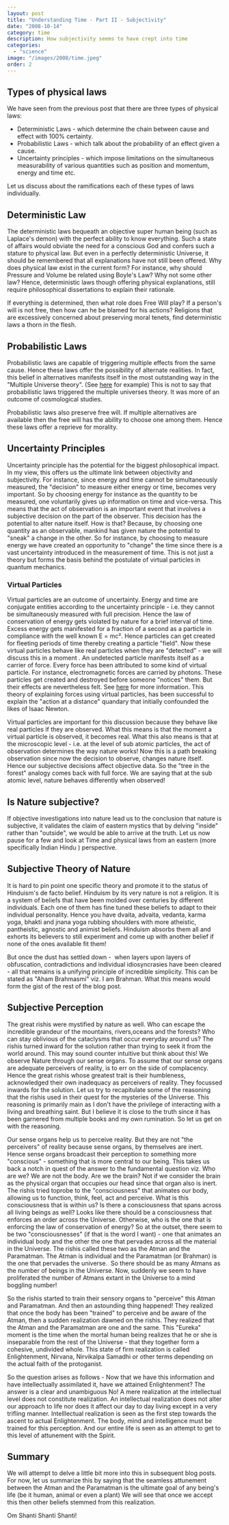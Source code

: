 ```yaml
---
layout: post
title: "Understanding Time - Part II - Subjectivity"
date: "2008-10-14"
category: time
description: How subjectivity seems to have crept into time
categories: 
  - "science"
image: "/images/2008/time.jpeg"
order: 2
---
```


## Types of physical laws

We have seen from the previous post that there are three types of physical laws:

- Deterministic Laws - which determine the chain between cause and effect with 100% certainty.
- Probabilistic Laws - which talk about the probability of an effect given a cause.
- Uncertainty principles - which impose limitations on the simultaneous measurability of various quantities such as position and momentum, energy and time etc.

Let us discuss about the ramifications each of these types of laws individually.


## Deterministic Law

The deterministic laws bequeath an objective super human being (such as Laplace's demon) with the perfect ability to know everything. Such a state of affairs would obviate the need for a conscious God and confers such a stature to physical law. But even in a perfectly deterministic Universe, it should be remembered that all explanations have not still been offered. Why does physical law exist in the current form? For instance, why should Pressure and Volume be related using Boyle's Law? Why not some other law? Hence, deterministic laws though offering physical explanations, still require philosophical dissertations to explain their rationale.

If everything is determined, then what role does Free Will play? If a person's will is not free, then how can he be blamed for his actions? Religions that are excessively concerned about preserving moral tenets, find deterministic laws a thorn in the flesh.

## Probabilistic Laws

Probabilistic laws are capable of triggering multiple effects from the same cause. Hence these laws offer the possibility of alternate realities. In fact, this belief in alternatives manifests itself in the most outstanding way in the "Multiple Universe theory". (See [here](http://en.wikipedia.org/wiki/Many-worlds_interpretation) for example) This is not to say that probabilistic laws triggered the multiple universes theory. It was more of an outcome of cosmological studies.

Probabilistic laws also preserve free will. If multiple alternatives are available then the free will has the ability to choose one among them. Hence these laws offer a reprieve for morality.

## Uncertainty Principles

Uncertainty principle has the potential for the biggest philosophical impact. In my view, this offers us the ultimate link between objectivity and subjectivity. For instance, since energy and time cannot be simultaneously measured, the "decision" to measure either energy or time, becomes very important. So by choosing energy for instance as the quantity to be measured, one voluntarily gives up information on time and vice-versa. This means that the act of observation is an important event that involves a subjective decision on the part of the observer. This decision has the potential to alter nature itself. How is that? Because, by choosing one quantity as an observable, mankind has given nature the potential to "sneak" a change in the other. So for instance, by choosing to measure energy we have created an opportunity to "change" the time since there is a vast uncertainty introduced in the measurement of time. This is not just a theory but forms the basis behind the postulate of virtual particles in quantum mechanics.

### Virtual Particles

Virtual particles are an outcome of uncertainty. Energy and time are conjugate entities according to the uncertainty principle - i.e. they cannot be simultaneously measured with full precision. Hence the law of conservation of energy gets violated by nature for a brief interval of time. Excess energy gets manifested for a fraction of a second as a particle in compliance with the well known E = mc². Hence particles can get created for fleeting periods of time thereby creating a particle "field". Now these virtual particles behave like real particles when they are "detected" - we will discuss this in a moment . An undetected particle manifests itself as a carrier of force. Every force has been attributed to some kind of virtual particle. For instance, electromagnetic forces are carried by photons. These particles get created and destroyed before someone "notices" them. But their effects are nevertheless felt. See [here](http://en.wikipedia.org/wiki/Virtual_particles) for more information. This theory of explaining forces using virtual particles, has been successful to explain the "action at a distance" quandary that initially confounded the likes of Isaac Newton.

Virtual particles are important for this discussion because they behave like real particles if they are observed. What this means is that the moment a virtual particle is observed, it becomes real. What this also means is that at the microscopic level - i.e. at the level of sub atomic particles, the act of observation determines the way nature works! Now this is a path breaking observation since now the decision to observe, changes nature itself. Hence our subjective decisions affect objective data. So the "tree in the forest" analogy comes back with full force. We are saying that at the sub atomic level, nature behaves differently when observed!

## Is Nature subjective?

If objective investigations into nature lead us to the conclusion that nature is subjective, it validates the claim of eastern mystics that by delving "inside" rather than "outside", we would be able to arrive at the truth. Let us now pause for a few and look at Time and physical laws from an eastern (more specifically Indian Hindu ) perspective.

## Subjective Theory of Nature

It is hard to pin point one specific theory and promote it to the status of Hinduism's de facto belief. Hinduism by its very nature is not a religion. It is a system of beliefs that have been molded over centuries by different individuals. Each one of them has fine tuned these beliefs to adapt to their individual personality. Hence you have dvaita, advaita, vedanta, karma yoga, bhakti and jnana yoga rubbing shoulders with more atheistic, pantheistic, agnostic and animist beliefs. Hinduism absorbs them all and exhorts its believers to still experiment and come up with another belief if none of the ones available fit them!

But once the dust has settled down -  when layers upon layers of obfuscation, contradictions and individual idiosyncrasies have been cleared - all that remains is a unifying principle of incredible simplicity. This can be stated as "Aham Brahmasmi" viz. I am Brahman. What this means would form the gist of the rest of the blog post.

## Subjective Perception

The great rishis were mystified by nature as well. Who can escape the incredible grandeur of the mountains, rivers,oceans and the forests? Who can stay oblivious of the cataclysms that occur everyday around us? The rishis turned inward for the solution rather than trying to seek it from the world around. This may sound counter intuitive but think about this! We observe Nature through our sense organs. To assume that our sense organs are adequate perceivers of reality, is to err on the side of complacency. Hence the great rishis whose greatest trait is their humbleness, acknowledged their own inadequacy as perceivers of reality. They focussed inwards for the solution. Let us try to recapitulate some of the reasoning that the rishis used in their quest for the mysteries of the Universe. This reasoning is primarily main as I don't have the privilege of interacting with a living and breathing saint. But I believe it is close to the truth since it has been garnered from multiple books and my own rumination. So let us get on with the reasoning.

Our sense organs help us to perceive reality. But they are not "the perceivers" of reality because sense organs, by themselves are inert. Hence sense organs broadcast their perception to something more "conscious" - something that is more central to our being. This takes us back a notch in quest of the answer to the fundamental question viz. Who are we? We are not the body. Are we the brain? Not if we consider the brain as the physical organ that occupies our head since that organ also is inert. The rishis tried toprobe to the "consciousness" that animates our body, allowing us to function, think, feel, act and perceive. What is this consciousness that is within us? Is there a consciousness that spans across all living beings as well? Looks like there should be a consciousness that enforces an order across the Universe. Otherwise, who is the one that is enforcing the law of conservation of energy? So at the outset, there seem to be two "consciousnesses" (if that is the word I want) - one that animates an individual body and the other the one that pervades across all the material in the Universe. The rishis called these two as the Atman and the Paramatman. The Atman is individual and the Paramatman (or Brahman) is the one that pervades the universe.  So there should be as many Atmans as the number of beings in the Universe. Now, suddenly we seem to have proliferated the number of Atmans extant in the Universe to a mind boggling number!

So the rishis started to train their sensory organs to "perceive" this Atman and Paramatman. And then an astounding thing happened! They realized that once the body has been "trained" to perceive and be aware of the Atman, then a sudden realization dawned on the rishis. They realized that the Atman and the Paramatman are one and the same. This "Eureka" moment is the time when the mortal human being realizes that he or she is inseparable from the rest of the Universe - that they together form a cohesive, undivided whole. This state of firm realization is called Enlightenment, Nirvana, Nirvikalpa Samadhi or other terms depending on the actual faith of the protoganist.

So the question arises as follows - Now that we have this information and have intellectually assimilated it, have we attained Enlightenment? The answer is a clear and unambiguous No! A mere realization at the intellectual level does not constitute realization. An intellectual realization does not alter our approach to life nor does it affect our day to day living except in a very trifling manner. Intelllectual realization is seen as the first step towards the ascent to actual Enlightenment. The body, mind and intelligence must be trained for this perception. And our entire life is seen as an attempt to get to this level of attunement with the Spirit.

## Summary

We will attempt to delve a little bit more into this in subsequent blog posts. For now, let us summarize this by saying that the seamless attunement between the Atman and the Paramatman is the ultimate goal of any being's life (be it human, animal or even a plant) We will see that once we accept this then other beliefs stemmed from this realization.

Om Shanti Shanti Shanti!
